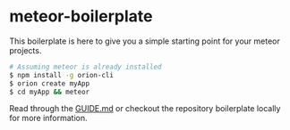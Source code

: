 # meteor-boilerplate

This boilerplate is here to give you a simple starting point for your meteor projects.

```sh
# Assuming meteor is already installed
$ npm install -g orion-cli
$ orion create myApp
$ cd myApp && meteor
```

Read through the [GUIDE.md]() or checkout the repository boilerplate locally for more information.
